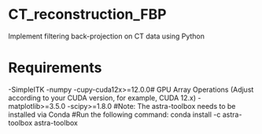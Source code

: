 # CT_reconstruction_FBP
Implement filtering back-projection on CT data using Python

# Requirements

-SimpleITK
-numpy
-cupy-cuda12x>=12.0.0# GPU Array Operations (Adjust according to your CUDA version, for example, CUDA 12.x)
-matplotlib>=3.5.0
-scipy>=1.8.0
#Note: The astra-toolbox needs to be installed via Conda
#Run the following command: conda install -c astra-toolbox astra-toolbox
